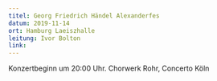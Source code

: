 ```yaml
---
titel: Georg Friedrich Händel Alexanderfes
datum: 2019-11-14
ort: Hamburg Laeiszhalle
leitung: Ivor Bolton
link:
---
```

Konzertbeginn um 20:00 Uhr.
Chorwerk Rohr, Concerto Köln